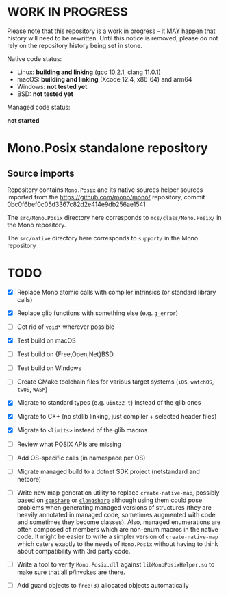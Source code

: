 # WORK IN PROGRESS

Please note that this repository is a work in progress - it MAY happen that history will need
to be rewritten.  Until this notice is removed, please do not rely on the repository history
being set in stone.

Native code status:

  * Linux: **building and linking** (gcc 10.2.1, clang 11.0.1)
  * macOS: **building and linking** (Xcode 12.4, x86_64) and arm64
  * Windows: **not tested yet**
  * BSD: **not tested yet**

Managed code status:

  **not started**

# Mono.Posix standalone repository

## Source imports

Repository contains `Mono.Posix` and its native sources helper sources imported from
the https://github.com/mono/mono/ repository, commit 0bc0f6bef0c05d3367c82d2e414e9db256ae1541

The `src/Mono.Posix` directory here corresponds to `mcs/class/Mono.Posix/` in the Mono repository.

The `src/native` directory here corresponds to `support/` in the Mono repository

# TODO

  - [x] Replace Mono atomic calls with compiler intrinsics (or
        standard library calls)
  - [x] Replace glib functions with something else (e.g. `g_error`)
  - [ ] Get rid of `void*` wherever possible
  - [x] Test build on macOS
  - [ ] Test build on {Free,Open,Net}BSD
  - [ ] Test build on Windows
  - [ ] Create CMake toolchain files for various target systems (`iOS`,
        `watchOS`, `tvOS`, `WASM`)
  - [x] Migrate to standard types (e.g. `uint32_t`) instead of the glib
        ones
  - [x] Migrate to C++ (no stdlib linking, just compiler + selected
        header files)
  - [x] Migrate to `<limits>` instead of the glib macros
  - [ ] Review what POSIX APIs are missing
  - [ ] Add OS-specific calls (in namespace per OS)
  - [ ] Migrate managed build to a dotnet SDK project (netstandard and
        netcore)
  - [ ] Write new map generation utility to replace
        `create-native-map`, possibly based on
        [`cppsharp`](https://github.com/mono/CppSharp) or
        [`clangsharp`](https://github.com/Microsoft/ClangSharp)
        although using them could pose problems when generating
        managed versions of structures (they are heavily annotated in
        managed code, sometimes augmented with code and sometimes they
        become classes).  Also, managed enumerations are often
        composed of members which are non-enum macros in the native
        code.  It might be easier to write a simpler version of
        `create-native-map` which caters exactly to the needs of
        `Mono.Posix` without having to think about compatibility with
        3rd party code.
  - [ ] Write a tool to verify `Mono.Posix.dll` against
        `libMonoPosixHelper.so` to make sure that all p/invokes are
        there.
  - [ ] Add guard objects to `free(3)` allocated objects automatically

